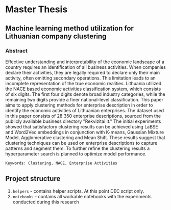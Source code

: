 # Master Thesis

## Machine learning method utilization for Lithuanian company clustering

### Abstract

Effective understanding and interpretability of the economic landscape of a country requires an identification of all business activities. When companies declare their activities, they are legally required to declare only their main activity, often omitting secondary operations. This limitation leads to an incomplete representation of the true economic realities. Lithuania utilized the NACE based economic activities classification system, which consists of six digits. The first four digits denote broad industry categories, while the remaining two digits provide a finer national-level classification. This paper aims to apply clustering methods for enterprise description in order to identify the economic activities of Lithuanian enterprises. The dataset used in this paper consists of 28 350 enterprise descriptions, sourced from the publicly available business directory "Rekvizitai.lt." The initial experiments showed that satisfactory clustering results can be achieved using LaBSE and Word2Vec embeddings in conjunction with K-means, Gaussian Mixture Model, Agglomerative clustering and Mean Shift. These results suggest that clustering techniques can be used on enterprise descriptions to capture patterns and segment them. To further refine the clustering results a hyperparameter search is planned to optimize model performance. 

```Keywords: Clustering, NACE, Enterprise Activities ```

## Project structure

1. `helpers` - contains helper scripts. At this point DEC script only.
2. `notebooks` - contains all workable notebooks with the experiments conducted during this research